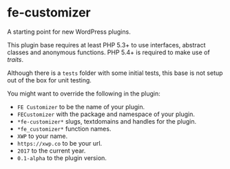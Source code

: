 # fe-customizer
A starting point for new WordPress plugins.

This plugin base requires at least PHP 5.3+ to use interfaces, abstract classes and anonymous functions. PHP 5.4+ is required to make use of *traits*.

Although there is a `tests` folder with some initial tests, this base is not setup out of the box for unit testing.

You might want to override the following in the plugin:

- `FE Customizer` to be the name of your plugin.  
- `FECustomizer` with the package and namespace of your plugin.
- `*fe-customizer*` slugs, textdomains and handles for the plugin.
- `*fe_customizer*` function names.
- `XWP` to your name.
- `https://xwp.co` to be your url.
- `2017` to the current year.
- `0.1-alpha` to the plugin version.
